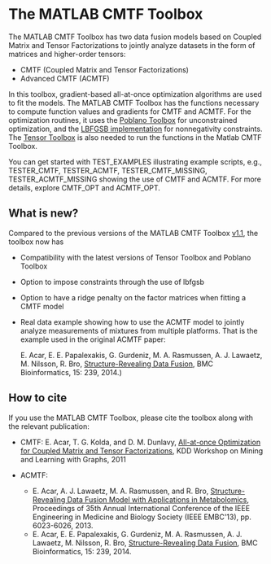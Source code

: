 # The MATLAB CMTF Toolbox 

The MATLAB CMTF Toolbox has two data fusion models based on Coupled Matrix and Tensor Factorizations to jointly analyze datasets in the form of matrices and higher-order tensors:
- CMTF (Coupled Matrix and Tensor Factorizations)
- Advanced CMTF (ACMTF)

In this toolbox, gradient-based all-at-once optimization algorithms are used to fit the models. The MATLAB CMTF Toolbox has the functions necessary to compute function values and gradients for CMTF 
and ACMTF. For the optimization routines, it uses the [Poblano Toolbox](https://github.com/sandialabs/poblano_toolbox) for unconstrained optimization, and the [LBFGSB implementation]( https://github.com/stephenbeckr/L-BFGS-B-C) 
for nonnegativity constraints. The [Tensor Toolbox](https://gitlab.com/tensors/tensor_toolbox) is also needed to run the functions in the Matlab CMTF Toolbox. 

You can get started with TEST_EXAMPLES illustrating example scripts, e.g., TESTER_CMTF, TESTER_ACMTF, TESTER_CMTF_MISSING, TESTER_ACMTF_MISSING showing the use 
of CMTF and ACMTF. For more details, explore CMTF_OPT and ACMTF_OPT. 

## What is new?
Compared to the previous versions of the MATLAB CMTF Toolbox [v1.1](http://www.models.life.ku.dk/joda/CMTF_Toolbox), the toolbox now has 
- Compatibility with the latest versions of Tensor Toolbox and Poblano Toolbox 
- Option to impose constraints through the use of lbfgsb
- Option to have a ridge penalty on the factor matrices when fitting a CMTF model 
- Real data example showing how to use the ACMTF model to jointly analyze measurements of mixtures from multiple platforms. That is the example used in the original ACMTF paper:

  E. Acar, E. E. Papalexakis, G. Gurdeniz,  M. A. Rasmussen,  A. J. Lawaetz, M. Nilsson,  R. Bro, [Structure-Revealing Data Fusion](https://bmcbioinformatics.biomedcentral.com/articles/10.1186/1471-2105-15-239), BMC Bioinformatics, 15: 239, 2014.)


## How to cite
If you use the MATLAB CMTF Toolbox, please cite the toolbox along with the relevant publication:

- CMTF: E. Acar, T. G. Kolda, and D. M. Dunlavy, [All-at-once Optimization for Coupled Matrix and Tensor Factorizations](https://arxiv.org/abs/1105.3422), KDD Workshop on Mining and Learning with Graphs, 2011 

- ACMTF:
  - E. Acar, A. J. Lawaetz, M. A. Rasmussen, and R. Bro, [Structure-Revealing Data Fusion Model with Applications in Metabolomics](https://ieeexplore.ieee.org/document/6610925), Proceedings of 35th Annual International Conference of the IEEE Engineering in Medicine and Biology Society (IEEE EMBC'13), pp. 6023-6026, 2013. 
  - E. Acar, E. E. Papalexakis, G. Gurdeniz,  M. A. Rasmussen,  A. J. Lawaetz, M. Nilsson,  R. Bro, [Structure-Revealing Data Fusion](https://bmcbioinformatics.biomedcentral.com/articles/10.1186/1471-2105-15-239), BMC Bioinformatics, 15: 239, 2014.
